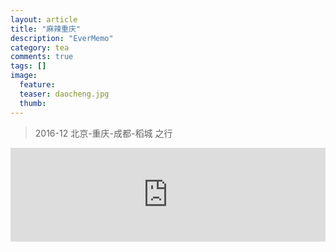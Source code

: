 ```yaml
---
layout: article
title: "麻辣重庆"
description: "EverMemo"
category: tea
comments: true
tags: []
image:
  feature:
  teaser: daocheng.jpg
  thumb:
---
```

> 2016-12 北京-重庆-成都-稻城 之行






  <iframe src="http://word.98ki.com/blog/malachongqing.htm" id="iframe" scrolling="no" onload="iframeLoad()" frameborder="0" name="iframe" width="100%"> </iframe>


  <script type="text/javascript" language="javascript">

  function iframeLoad()  
  {  
      document.getElementById("iframe").height=0;  
      document.getElementById("iframe").height=document.getElementById("iframe").contentWindow.document.body.scrollHeight;  
  }  

  </script>
